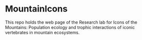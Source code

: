 # MountainIcons
This repo holds the web page of the Research lab for Icons of the Mountains: Population ecology and trophic interactions of iconic vertebrates in mountain ecosystems.  
